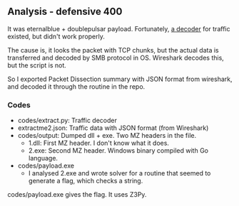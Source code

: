 ## Analysis - defensive 400

It was eternalblue + doublepulsar payload. Fortunately, [a decoder](https://github.com/countercept/doublepulsar-c2-traffic-decryptor) for traffic existed, but didn't work properly.

The cause is, it looks the packet with TCP chunks, but the actual data is transferred and decoded by SMB protocol in OS. Wireshark decodes this, but the script is not.

So I exported Packet Dissection summary with JSON format from wireshark, and decoded it through the routine in the repo.

### Codes

- codes/extract.py: Traffic decoder
- extractme2.json: Traffic data with JSON format (from Wireshark)
- codes/output: Dumped dll + exe. Two MZ headers in the file.
  - 1.dll: First MZ header. I don't know what it does.
  - 2.exe: Second MZ header. Windows binary compiled with Go language.
- codes/payload.exe
  - I analysed 2.exe and wrote solver for a routine that seemed to generate a flag, which checks a string.

codes/payload.exe gives the flag. It uses Z3Py.